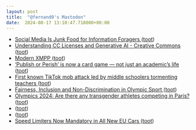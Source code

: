 ```yaml
---
layout: post
title:  "@fernand0's Mastodon"
date:  2024-08-17 13:10:47.718000+00:00
---
```

*  [Social Media Is Junk Food for Information Foragers ](https://www.scientificamerican.com/article/social-media-exploits-our-evolutionary-desire-for-information) ([toot](https://mastodon.social/@fernand0/112977526631246086))
*  [Understanding CC Licenses and Generative AI - Creative Commons ](https://creativecommons.org/2023/08/18/understanding-cc-licenses-and-generative-ai) ([toot](https://mastodon.social/@fernand0/112977275254264103))
*  [Modern XMPP ](https://docs.modernxmpp.org) ([toot](https://mastodon.social/@fernand0/112977183431543259))
*  [‘Publish or Perish’ is now a card game — not just an academic’s life ](https://www.nature.com/articles/d41586-024-02511-) ([toot](https://mastodon.social/@fernand0/112976795465405791))
*  [First known TikTok mob attack led by middle schoolers tormenting teachers ](https://arstechnica.com/tech-policy/2024/07/middle-schoolers-lash-out-at-20-teachers-with-disturbing-fake-tiktok-accounts) ([toot](https://mastodon.social/@fernand0/112976731906773336))
*  [Fairness, Inclusion and Non-Discrimination in Olympic Sport  ](https://olympics.com/ioc/human-rights/fairness-inclusion-nondiscrimination) ([toot](https://mastodon.social/@fernand0/112976370574457977))
*  [Olympics 2024: Are there any transgender athletes competing in Paris? ](https://www.independent.co.uk/sport/olympics/paris-2024-olympics-transgender-athletes-b2582038.htm) ([toot](https://mastodon.social/@fernand0/112976166194912249))
*  [ ](https://mastodon.social/users/fernand0/statuses/112975597349002640/activity) ([toot](https://mastodon.social/users/fernand0/statuses/112975597349002640/activity))
*  [ ](https://social.arroutaflix.com/@xesfur) ([toot](https://mastodon.social/@fernand0/112975597173142492))
*  [Speed Limiters Now Mandatory in All New EU Cars ](https://www.autoweek.com/news/a61532276/mandatory-speed-limiters-europe-cars) ([toot](https://mastodon.social/@fernand0/112975537604473644))
